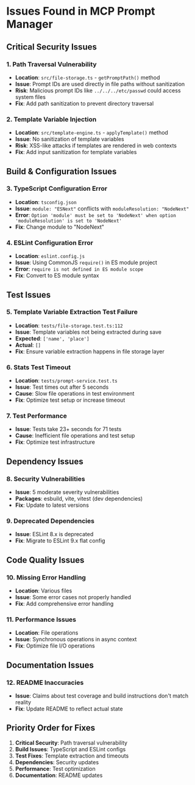 # Issues Found in MCP Prompt Manager

## Critical Security Issues

### 1. Path Traversal Vulnerability
- **Location**: `src/file-storage.ts` - `getPromptPath()` method
- **Issue**: Prompt IDs are used directly in file paths without sanitization
- **Risk**: Malicious prompt IDs like `../../../etc/passwd` could access system files
- **Fix**: Add path sanitization to prevent directory traversal

### 2. Template Variable Injection
- **Location**: `src/template-engine.ts` - `applyTemplate()` method
- **Issue**: No sanitization of template variables
- **Risk**: XSS-like attacks if templates are rendered in web contexts
- **Fix**: Add input sanitization for template variables

## Build & Configuration Issues

### 3. TypeScript Configuration Error
- **Location**: `tsconfig.json`
- **Issue**: `module: "ESNext"` conflicts with `moduleResolution: "NodeNext"`
- **Error**: `Option 'module' must be set to 'NodeNext' when option 'moduleResolution' is set to 'NodeNext'`
- **Fix**: Change module to "NodeNext"

### 4. ESLint Configuration Error
- **Location**: `eslint.config.js`
- **Issue**: Using CommonJS `require()` in ES module project
- **Error**: `require is not defined in ES module scope`
- **Fix**: Convert to ES module syntax

## Test Issues

### 5. Template Variable Extraction Test Failure
- **Location**: `tests/file-storage.test.ts:112`
- **Issue**: Template variables not being extracted during save
- **Expected**: `['name', 'place']`
- **Actual**: `[]`
- **Fix**: Ensure variable extraction happens in file storage layer

### 6. Stats Test Timeout
- **Location**: `tests/prompt-service.test.ts`
- **Issue**: Test times out after 5 seconds
- **Cause**: Slow file operations in test environment
- **Fix**: Optimize test setup or increase timeout

### 7. Test Performance
- **Issue**: Tests take 23+ seconds for 71 tests
- **Cause**: Inefficient file operations and test setup
- **Fix**: Optimize test infrastructure

## Dependency Issues

### 8. Security Vulnerabilities
- **Issue**: 5 moderate severity vulnerabilities
- **Packages**: esbuild, vite, vitest (dev dependencies)
- **Fix**: Update to latest versions

### 9. Deprecated Dependencies
- **Issue**: ESLint 8.x is deprecated
- **Fix**: Migrate to ESLint 9.x flat config

## Code Quality Issues

### 10. Missing Error Handling
- **Location**: Various files
- **Issue**: Some error cases not properly handled
- **Fix**: Add comprehensive error handling

### 11. Performance Issues
- **Location**: File operations
- **Issue**: Synchronous operations in async context
- **Fix**: Optimize file I/O operations

## Documentation Issues

### 12. README Inaccuracies
- **Issue**: Claims about test coverage and build instructions don't match reality
- **Fix**: Update README to reflect actual state

## Priority Order for Fixes

1. **Critical Security**: Path traversal vulnerability
2. **Build Issues**: TypeScript and ESLint configs
3. **Test Fixes**: Template extraction and timeouts
4. **Dependencies**: Security updates
5. **Performance**: Test optimization
6. **Documentation**: README updates 